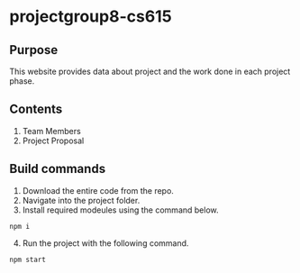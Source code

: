 # projectgroup8-cs615

## Purpose
This website provides data about project and the work done in each project phase. 

## Contents
1. Team Members
2. Project Proposal

## Build commands
1. Download the entire code from the repo.
2. Navigate into the project folder.
3. Install required modeules using the command below.
```
npm i
```
4. Run the project with the following command.
```
npm start
```